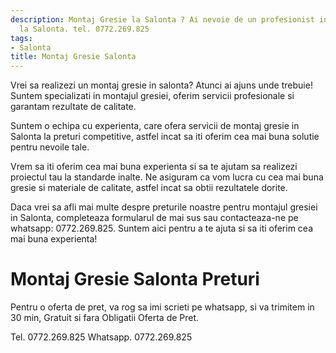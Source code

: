 ```yaml
---
description: Montaj Gresie la Salonta ? Ai nevoie de un profesionist in Montaj Gresie
  la Salonta. tel. 0772.269.825
tags:
- Salonta
title: Montaj Gresie Salonta
---
```




Vrei sa realizezi un montaj gresie in salonta? Atunci ai ajuns unde trebuie! Suntem specializati in montajul gresiei, oferim servicii profesionale si garantam rezultate de calitate.

Suntem o echipa cu experienta, care ofera servicii de montaj gresie in Salonta la preturi competitive, astfel incat sa iti oferim cea mai buna solutie pentru nevoile tale.

Vrem sa iti oferim cea mai buna experienta si sa te ajutam sa realizezi proiectul tau la standarde inalte. Ne asiguram ca vom lucra cu cea mai buna gresie si materiale de calitate, astfel incat sa obtii rezultatele dorite.

Daca vrei sa afli mai multe despre preturile noastre pentru montajul gresiei in Salonta, completeaza formularul de mai sus sau contacteaza-ne pe whatsapp: 0772.269.825. Suntem aici pentru a te ajuta si sa iti oferim cea mai buna experienta!

# Montaj Gresie Salonta Preturi
Pentru o oferta de pret, va rog sa imi scrieti pe whatsapp, si va trimitem in 30 min, Gratuit si fara Obligatii Oferta de Pret.

Tel. 0772.269.825
Whatsapp. 0772.269.825